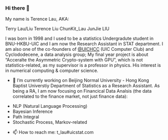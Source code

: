 ### Hi there 👋

<!--
**TerenceLiu98/TerenceLiu98** is a ✨ _special_ ✨ repository because its `README.md` (this file) appears on your GitHub profile.

Here are some ideas to get you started:

- 🔭 I’m currently working on ...
- 🌱 I’m currently learning ...
- 👯 I’m looking to collaborate on ...
- 🤔 I’m looking for help with ...
- 💬 Ask me about ...
- 📫 How to reach me: ...
- 😄 Pronouns: ...
- ⚡ Fun fact: ...
-->

My name is Terence Lau, AKA:

Terry Lau/Liu
Terence Liu
ChunKit_Lau
JunJie LIU

I was born in 1998 and I used to be a statistics Undergradute student in BNU-HKBU-UIC and I am now the Research Assistant in STAT department.
I am also one of the co-founders of [@UICHCC](https://uichcc.com) (UIC Computer Club) and Cyclododecene, a data analysis group;
My final year project is about “Acceralte the Asymmetric Crypto-system with GPU”, which is not statistics-related, as my supervisor is a professor in physics. His interest is in numerical computing & computer science.

- 🔭 I’m currently working on Beijing Normal University - Hong Kong Baptist Universtiy Department of Statistics as a Research Assistant. As being a RA, I am now focusing on Financical Data Analsis (the data correlated to the finance market, not just finance data):

* NLP (Natural Language Processing)
* Bayesian Inference
* Path Integral
* Stochastic Process, Markov-related

- 📫 How to reach me: t_lau#uicstat.com
